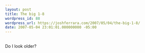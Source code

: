 ```yaml
---
layout: post
title: The big 1-8
wordpress_id: 88
wordpress_url: https://joshferrara.com/2007/05/04/the-big-1-8/
date: 2007-05-04 23:01:01.000000000 -05:00
---
```

<!--Mime Type of File is image/jpeg --><div><a href="https://joshferrara.com/wp-photos/20070505-000101-1.jpg"><img src="https://joshferrara.com/wp-photos/thumb.20070505-000101-1.jpg" alt="" /></a></div> <br />Do I look older?
